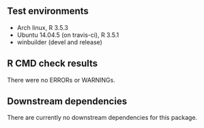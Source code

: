 ## Test environments

* Arch linux, R 3.5.3
* Ubuntu 14.04.5 (on travis-ci), R 3.5.1
* winbuilder (devel and release)

## R CMD check results

There were no ERRORs or WARNINGs.

## Downstream dependencies

There are currently no downstream dependencies for this package.
